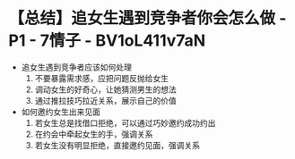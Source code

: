 # 【总结】追女生遇到竞争者你会怎么做 - P1 - 7情子 - BV1oL411v7aN

-   追女生遇到竞争者应该如何处理
    1.  不要暴露需求感，应把问题反抛给女生
    2.  调动女生的好奇心，让她猜测男生的想法
    3.  通过推拉技巧拉近关系，展示自己的价值
-   如何邀约女生出来见面
    1.  若女生总是找借口拒绝，可以通过巧妙邀约成功约出
    2.  在约会中牵起女生的手，强调关系
    3.  若女生没有明显拒绝，直接邀约见面，强调关系